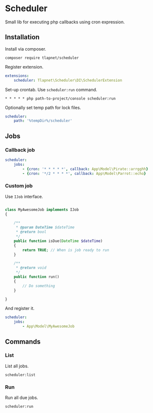 # Scheduler

Small lib for executing php callbacks using cron expression.

## Installation

Install via composer.

```
composer require tlapnet/scheduler
```

Register extension.

```yaml
extensions:
	scheduler: Tlapnet\Scheduler\DI\SchedulerExtension
```

Set-up crontab. Use `scheduler:run` command.

```
* * * * * php path-to-project/console scheduler:run
```

Optionally set temp path for lock files.

```yaml
scheduler:
	path: '%tempDir%/scheduler'
```

## Jobs

### Callback job

```yaml
scheduler:
	jobs:
		- {cron: '* * * * *', callback: App\Model\Pirate::arrgghh}
		- {cron: '*/2 * * * *', callback: App\Model\Parrot::echo}
```

### Custom job

Use `IJob` interface.

```php

class MyAwesomeJob implements IJob
{

	/**
	 * @param DateTime $dateTime
	 * @return bool
	 */
	public function isDue(DateTime $dateTime)
	{
		return TRUE; // When is job ready to run
	}

	/**
	 * @return void
	 */
	public function run()
	{
		// Do something
	}

}

```

And register it.

```yaml
scheduler:
	jobs:
		- App\Model\MyAwesomeJob
```

## Commands

### List

List all jobs.

```
scheduler:list
```

### Run

Run all due jobs.

```
scheduler:run
```
